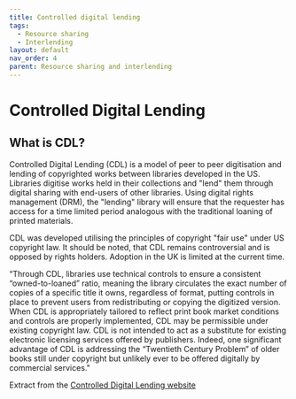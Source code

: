 ```yaml
---
title: Controlled digital lending
tags:
  - Resource sharing
  - Interlending
layout: default
nav_order: 4
parent: Resource sharing and interlending
---
```


# Controlled Digital Lending

## What is CDL?

Controlled Digital Lending (CDL) is a model of peer to peer digitisation and lending of copyrighted works between libraries developed in the US. Libraries digitise works held in their collections and "lend" them through digital sharing with end-users of other libraries. Using digital rights management (DRM), the "lending" library will ensure that the requester has access for a time limited period analogous with the traditional loaning of printed materials.

CDL was developed utilising the principles of copyright "fair use" under US copyright law. It should be noted, that CDL remains controversial and is opposed by rights holders. Adoption in the UK is limited at the current time.

“Through CDL, libraries use technical controls to ensure a consistent “owned-to-loaned” ratio, meaning the library circulates the exact number of copies of a specific title it owns, regardless of format, putting controls in place to prevent users from redistributing or copying the digitized version. When CDL is appropriately tailored to reflect print book market conditions and controls are properly implemented, CDL may be permissible under existing copyright law. CDL is not intended to act as a substitute for existing electronic licensing services offered by publishers. Indeed, one significant advantage of CDL is addressing the “Twentieth Century Problem” of older books still under copyright but unlikely ever to be offered digitally by commercial services."

Extract from the [Controlled Digital Lending website](https://controlleddigitallending.org/)
